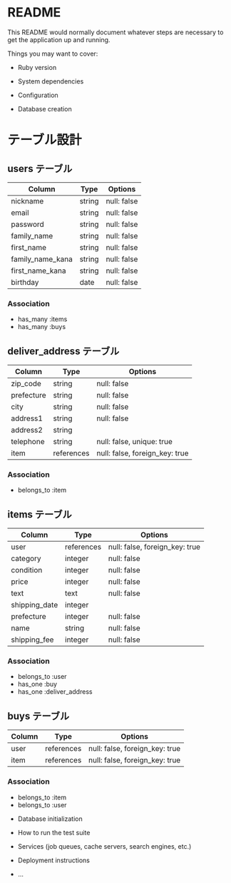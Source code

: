 # README

This README would normally document whatever steps are necessary to get the
application up and running.

Things you may want to cover:

* Ruby version

* System dependencies

* Configuration

* Database creation
# テーブル設計

## users テーブル

| Column          | Type   | Options     |
| --------------- | ------ | ----------- |
| nickname        | string | null: false |
| email           | string | null: false |
| password        | string | null: false |
| family_name     | string | null: false |
| first_name      | string | null: false |
| family_name_kana| string | null: false |
| first_name_kana | string | null: false |
| birthday        | date   | null: false |
### Association

- has_many :items
- has_many :buys


## deliver_address テーブル

| Column         | Type       | Options                        |
| -------------- | ---------- | ------------------------------ |
| zip_code       | string     | null: false                    |
| prefecture     | string     | null: false                    |
| city           | string     | null: false                    |
| address1       | string     | null: false                    |
| address2       | string     |                                |
| telephone      | string     | null: false, unique: true      |
| item           | references | null: false, foreign_key: true |
### Association

- belongs_to :item

## items テーブル

| Column        | Type       | Options                        |
| ------------- | ---------- | ------------------------------ |
| user          | references | null: false, foreign_key: true |
| category      | integer    | null: false                    |
| condition     | integer    | null: false                    |
| price         | integer    | null: false                    |
| text          | text       | null: false                    |
| shipping_date | integer    |                                |
| prefecture     | integer    | null: false                    |
| name          | string     | null: false                    |
| shipping_fee  | integer    | null: false                    |
### Association

- belongs_to :user
- has_one :buy
- has_one :deliver_address

## buys テーブル

| Column    | Type       | Options                        |
| --------- | ---------- | ------------------------------ |
| user      | references | null: false, foreign_key: true |
| item      | references | null: false, foreign_key: true |

### Association

- belongs_to :item
- belongs_to :user

* Database initialization

* How to run the test suite

* Services (job queues, cache servers, search engines, etc.)

* Deployment instructions

* ...
